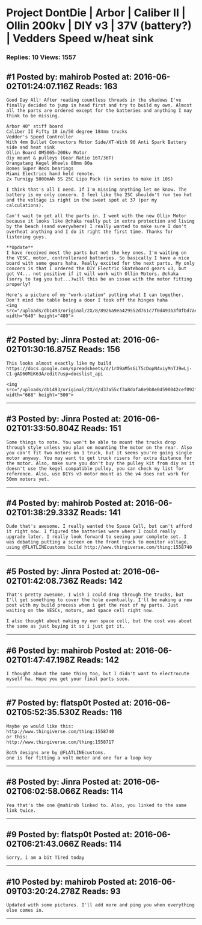 # Project DontDie &#124; Arbor &#124; Caliber II &#124; Ollin 200kv &#124; DIY v3 &#124; 37V (battery?) &#124; Vedders Speed w/heat sink

### Replies: 10 Views: 1557

## \#1 Posted by: mahirob Posted at: 2016-06-02T01:24:07.116Z Reads: 163

```
Good Day All! After reading countless threads in the shadows I've finally decided to jump in head first and try to build my own. Almost all the parts are ordered except for the batteries and anything I may think to be missing.

Arbor 40" stiff board
Caliber II Fifty 10 in/50 degree 184mm trucks
Vedder's Speed Controller
With 4mm Bullet Connectors Motor Side/XT-With 90 Anti Spark Battery side and heat sink
Ollin Board OM5065-200kv Motor
diy mount & pulleys (Gear Ratio 16T/36T)
Orangatang Kegel Wheels 80mm 80a
Bones Super Reds bearings
Miami Electrics hand held remote.
2x Turnigy 5000mAh 5S 25C Lipo Pack (in series to make it 10S)

I think that's all I need. If I'm missing anything let me know. The battery is my only concern. I feel like the 25C shouldn't run too hot and the voltage is right in the sweet spot at 37 (per my calculations). 

Can't wait to get all the parts in. I went with the new Ollin Motor because it looks like @chaka really put in extra protection and living by the beach (sand everywhere) I really wanted to make sure I don't overheat anything and I do it right the first time. Thanks for listening guys.

**Update**
I have received most the parts but not the key ones. I'm waiting on the VESC, motor, controllerand batteries. So basically I have a nice board with some gears haha. Really excited for the next parts. My only concern is that I ordered the DIY Electric Skateboard gears v3, but got V4... not positive if it will work with Ollin Motors. @chaka (sorry to tag you but...)will this be an issue with the motor fitting properly?

Here's a picture of my "work-station" putting what I can together. Don't mind the table being a door I took off the hinges haha
<img src="/uploads/db1493/original/2X/8/8926a9ea429552d761c7f0d493b3f0fbd7ae7438.JPG" width="640" height="480">
```

---
## \#2 Posted by: Jinra Posted at: 2016-06-02T01:30:16.875Z Reads: 156

```
This looks almost exactly like my build https://docs.google.com/spreadsheets/d/1rO9aM5sGiT5cDopN4viyMnTJ9wLj-C1-gAD60MiK63A/edit?usp=docslist_api

<img src="/uploads/db1493/original/2X/d/d37a55cf3a8dafa8e9b8e04590042cef092f9e7b.jpg" width="668" height="500">
```

---
## \#3 Posted by: Jinra Posted at: 2016-06-02T01:33:50.804Z Reads: 151

```
Some things to note. You won't be able to mount the trucks drop through style unless you plan on mounting the motor on the rear. Also you can't fit two motors on 1 truck, but it seems you're going single motor anyway. You may want to get truck risers for extra distance for the motor. Also, make sure you don't buy the pulley kit from diy as it doesn't use the kegel compatible pulley, you can check my list for reference. Also, use DIYs v3 motor mount as the v4 does not work for 50mm motors yet.
```

---
## \#4 Posted by: mahirob Posted at: 2016-06-02T01:38:29.333Z Reads: 141

```
Dude that's awesome. I really wanted the Space Cell, but can't afford it right now. I figured the batteries were where I could really upgrade later. I really look forward to seeing your complete set. I was debating putting a screen on the front truck to monitor voltage, using @FLATLINEcustoms build http://www.thingiverse.com/thing:1558740
```

---
## \#5 Posted by: Jinra Posted at: 2016-06-02T01:42:08.736Z Reads: 142

```
That's pretty awesome, I wish i could drop through the trucks, but I'll get something to cover the hole eventually. I'll be making a new post with my build process when i get the rest of my parts. Just waiting on the VESCs, motors, and space cell right now.

I also thought about making my own space cell, but the cost was about the same as just buying it so i just got it.
```

---
## \#6 Posted by: mahirob Posted at: 2016-06-02T01:47:47.198Z Reads: 142

```
I thought about the same thing too, but I didn't want to electrocute myself ha. Hope you get your final parts soon.
```

---
## \#7 Posted by: flatsp0t Posted at: 2016-06-02T05:52:35.530Z Reads: 116

```
Maybe yo would like this:
http://www.thingiverse.com/thing:1558740
or this:
http://www.thingiverse.com/thing:1558717

Both designs are by @FLATLINEcustoms.
one is for fitting a volt meter and one for a loop key
```

---
## \#8 Posted by: Jinra Posted at: 2016-06-02T06:02:58.066Z Reads: 114

```
Yea that's the one @mahirob linked to. Also, you linked to the same link twice.
```

---
## \#9 Posted by: flatsp0t Posted at: 2016-06-02T06:21:43.066Z Reads: 114

```
Sorry, i am a bit Tired today
```

---
## \#10 Posted by: mahirob Posted at: 2016-06-09T03:20:24.278Z Reads: 93

```
Updated with some pictures. I'll add more and ping you when everything else comes in.
```

---
